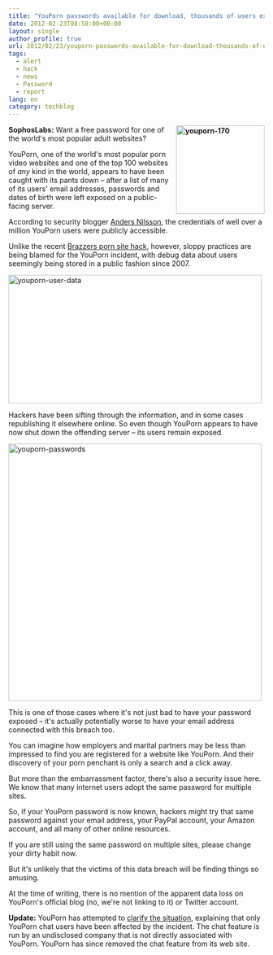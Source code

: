```yaml
---
title: "YouPorn passwords available for download, thousands of users exposed [Updated]"
date: 2012-02-23T08:58:00+00:00
layout: single
author_profile: true
url: 2012/02/23/youporn-passwords-available-for-download-thousands-of-users-exposed-updated/
tags:
  - alert
  - hack
  - news
  - Password
  - report
lang: en
category: techblog
---
```

**[<img title="youporn-170" border="0" alt="youporn-170" align="right" src="http://lh6.ggpht.com/-t4DOJVzH5OQ/T0X4URfveZI/AAAAAAAAE8M/g349937TUu4/youporn-170_thumb%25255B2%25255D.jpg?imgmax=800" width="174" height="174" />](http://lh6.ggpht.com/-4uwO-W2PvoI/T0X4N98tfAI/AAAAAAAAE8E/GuyimPSPrMo/s1600-h/youporn-170%25255B4%25255D.jpg)SophosLabs:** Want a free password for one of the world's most popular adult websites? 

YouPorn, one of the world's most popular porn video websites and one of the top 100 websites of _any_ kind in the world, appears to have been caught with its pants down – after a list of many of its users' email addresses, passwords and dates of birth were left exposed on a public-facing server. 

According to security blogger [Anders Nilsson](http://blog.eset.se/porn-site-coders-expose-user-info-of-millions/), the credentials of well over a million YouPorn users were publicly accessible. 

Unlike the recent [Brazzers porn site hack](/2012/02/350000-users-exposed-by-hacking-porn.html), however, sloppy practices are being blamed for the YouPorn incident, with debug data about users seemingly being stored in a public fashion since 2007. 

[<img title="youporn-user-data" border="0" alt="youporn-user-data" src="http://lh5.ggpht.com/-0iBzGHz2vuc/T0X4d5UM85I/AAAAAAAAE8c/FM6zADbNmko/youporn-user-data_thumb%25255B2%25255D.jpg?imgmax=800" width="498" height="253" />](http://lh3.ggpht.com/-wRqj3CeYLfU/T0X4ZOj18FI/AAAAAAAAE8U/MT8vinfmgy4/s1600-h/youporn-user-data%25255B4%25255D.jpg) 

Hackers have been sifting through the information, and in some cases republishing it elsewhere online. So even though YouPorn appears to have now shut down the offending server – its users remain exposed.

[<img title="youporn-passwords" border="0" alt="youporn-passwords" src="http://lh3.ggpht.com/-4oZOa4gk26A/T0X4pdfkkSI/AAAAAAAAE8s/uwEEmUJDJ90/youporn-passwords_thumb%25255B2%25255D.jpg?imgmax=800" width="498" height="506" />](http://lh4.ggpht.com/-WgsIR6ZrplM/T0X4jUxRpfI/AAAAAAAAE8k/yhcrxbj1Syk/s1600-h/youporn-passwords%25255B4%25255D.jpg)

This is one of those cases where it's not just bad to have your password exposed – it's actually potentially worse to have your email address connected with this breach too. 

You can imagine how employers and marital partners may be less than impressed to find you are registered for a website like YouPorn. And their discovery of your porn penchant is only a search and a click away. 

But more than the embarrassment factor, there's also a security issue here. We know that many internet users adopt the same password for multiple sites. 

So, if your YouPorn password is now known, hackers might try that same password against your email address, your PayPal account, your Amazon account, and all many of other online resources. 

If you are still using the same password on multiple sites, please change your dirty habit now. 

But it's unlikely that the victims of this data breach will be finding things so amusing. 

At the time of writing, there is no mention of the apparent data loss on YouPorn's official blog (no, we're not linking to it) or Twitter account. 

**Update:** YouPorn has attempted to [clarify the situation](http://blog.youporn.com/youporn-data-not-exposed/), explaining that only YouPorn chat users have been affected by the incident. The chat feature is run by an undisclosed company that is not directly associated with YouPorn. YouPorn has since removed the chat feature from its web site.